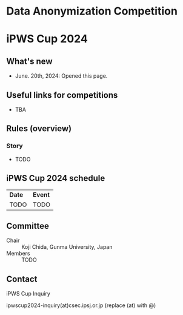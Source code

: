 # Data Anonymization Competition
# iPWS Cup 2024

## What's new
- June.  20th, 2024: Opened this page.

## Useful links for competitions
- TBA

## Rules (overview)
### Story
- TODO

## iPWS Cup 2024 schedule
<table border="0">
<tr><td> <strong>Date</strong> </td><td> <strong>Event</strong> </td></tr>
<tr><td> TODO</td> <td> TODO </td></tr>
</td></tr>
</table>

## Committee
<dl>
 <dt>Chair</dt>
 <dd>Koji Chida, Gunma University, Japan</dd>
<dt>Members</dt>
 <dd>TODO</dd>
</dl>

## Contact
iPWS Cup Inquiry

ipwscup2024-inquiry(at)csec.ipsj.or.jp (replace (at) with @)
